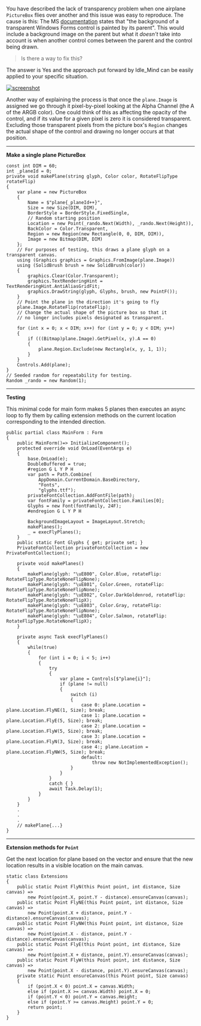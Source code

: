 You have described the lack of transparency problem when one airplane `PictureBox` flies over another and this issue was easy to reproduce. The cause is this: The MS [documentation](https://learn.microsoft.com/en-us/dotnet/desktop/winforms/controls/how-to-give-your-control-a-transparent-background) states that "the background of a transparent Windows Forms control is painted by its parent". This would include a background image on the parent but what it _doesn't_ take into account is when another control comes between the parent and the control being drawn.

> Is there a way to fix this?

The answer is Yes and the approach put forward by Idle_Mind can be easily applied to your specific situation. 

[![screenshot][1]][1]


Another way of explaining the process is that once the `plane.Image` is assigned we go through it pixel-by-pixel looking at the Alpha Channel (the A of the ARGB color). One could think of this as affecting the opacity of the control, and if its value for a given pixel is zero it is considered transparent. Excluding those transparent pixels from the picture box's `Region` changes the actual shape of the control and drawing no longer occurs at that position.

***
**Make a single plane PictureBox**

    const int DIM = 60;
    int _planeId = 0;
    private void makePlane(string glyph, Color color, RotateFlipType rotateFlip)
    {            
        var plane = new PictureBox
        {
            Name = $"plane{_planeId++}",
            Size = new Size(DIM, DIM),
            BorderStyle = BorderStyle.FixedSingle,
            // Random starting position
            Location = new Point(_rando.Next(Width), _rando.Next(Height)),
            BackColor = Color.Transparent,
            Region = new Region(new Rectangle(0, 0, DIM, DIM)),
            Image = new Bitmap(DIM, DIM)
        };
        // For purposes of testing, this draws a plane glyph on a transparent canvas.
        using (Graphics graphics = Graphics.FromImage(plane.Image))
        using (SolidBrush brush = new SolidBrush(color))
        {
            graphics.Clear(Color.Transparent);
            graphics.TextRenderingHint = TextRenderingHint.AntiAliasGridFit;
            graphics.DrawString(glyph, Glyphs, brush, new PointF());
        }
        // Point the plane in the direction it's going to fly
        plane.Image.RotateFlip(rotateFlip);
        // Change the actual shape of the picture box so that it 
        // no longer includes pixels designated as transparent.

        for (int x = 0; x < DIM; x++) for (int y = 0; y < DIM; y++)
        {
            if (((Bitmap)plane.Image).GetPixel(x, y).A == 0)
            {
                plane.Region.Exclude(new Rectangle(x, y, 1, 1));
            }
        }
        Controls.Add(plane);
    }
    // Seeded random for repeatability for testing.
    Random _rando = new Random(1);

***
**Testing**

This minimal code for main form makes 5 planes then executes an async loop to fly them by calling extension methods on the current location corresponding to the intended direction.

    public partial class MainForm : Form
    {
        public MainForm()=> InitializeComponent();
        protected override void OnLoad(EventArgs e)
        {
            base.OnLoad(e);
            DoubleBuffered = true;
            #region G L Y P H
            var path = Path.Combine(
                AppDomain.CurrentDomain.BaseDirectory,
                "Fonts",
                "glyphs.ttf");
            privateFontCollection.AddFontFile(path);
            var fontFamily = privateFontCollection.Families[0];
            Glyphs = new Font(fontFamily, 24F);
            #endregion G L Y P H

            BackgroundImageLayout = ImageLayout.Stretch;
            makePlanes();
            _ = execFlyPlanes();
        }
        public static Font Glyphs { get; private set; }
        PrivateFontCollection privateFontCollection = new PrivateFontCollection();

        private void makePlanes()
        {
            makePlane(glyph: "\uE800", Color.Blue, rotateFlip: RotateFlipType.RotateNoneFlipNone);
            makePlane(glyph: "\uE801", Color.Green, rotateFlip: RotateFlipType.RotateNoneFlipNone);
            makePlane(glyph: "\uE802", Color.DarkGoldenrod, rotateFlip: RotateFlipType.RotateNoneFlipX);
            makePlane(glyph: "\uE803", Color.Gray, rotateFlip: RotateFlipType.RotateNoneFlipNone);
            makePlane(glyph: "\uE804", Color.Salmon, rotateFlip: RotateFlipType.RotateNoneFlipX);
        }

        private async Task execFlyPlanes()
        {
            while(true)
            {
                for (int i = 0; i < 5; i++)
                {
                    try
                    {
                        var plane = Controls[$"plane{i}"];
                        if (plane != null)
                        {
                            switch (i)
                            {
                                case 0: plane.Location = plane.Location.FlyNE(1, Size); break;
                                case 1: plane.Location = plane.Location.FlyE(5, Size); break;
                                case 2: plane.Location = plane.Location.FlyW(5, Size); break;
                                case 3: plane.Location = plane.Location.FlyN(3, Size); break;
                                case 4:; plane.Location = plane.Location.FlyNW(5, Size); break; 
                                default:
                                    throw new NotImplementedException();
                            }
                        }
                    }
                    catch { }
                    await Task.Delay(1);
                }
            }
        }
        .
        .
        .
        // makePlane{...}
    }

***
**Extension methods for `Point`**

Get the next location for plane based on the vector and ensure that the new location results in a visible location on the main canvas.

    static class Extensions
    {
        public static Point FlyN(this Point point, int distance, Size canvas) =>
            new Point(point.X, point.Y - distance).ensureCanvas(canvas);
        public static Point FlyNE(this Point point, int distance, Size canvas) =>
            new Point(point.X + distance, point.Y - distance).ensureCanvas(canvas);
        public static Point FlyNW(this Point point, int distance, Size canvas) =>
            new Point(point.X - distance, point.Y - distance).ensureCanvas(canvas);
        public static Point FlyE(this Point point, int distance, Size canvas) =>
            new Point(point.X + distance, point.Y).ensureCanvas(canvas);
        public static Point FlyW(this Point point, int distance, Size canvas) =>
            new Point(point.X - distance, point.Y).ensureCanvas(canvas);
        private static Point ensureCanvas(this Point point, Size canvas)
        {
            if (point.X < 0) point.X = canvas.Width;
            else if (point.X >= canvas.Width) point.X = 0;
            if (point.Y < 0) point.Y = canvas.Height;
            else if (point.Y >= canvas.Height) point.Y = 0;
            return point;
        }
    }


  [1]: https://i.stack.imgur.com/j23sV.png